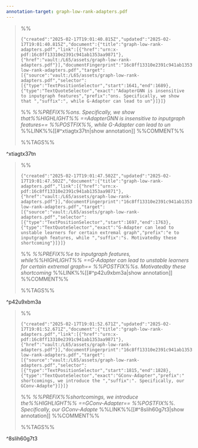 ```yaml
---
annotation-target: graph-low-rank-adapters.pdf
---
```



>%%
>```annotation-json
>{"created":"2025-02-17T19:01:40.815Z","updated":"2025-02-17T19:01:40.815Z","document":{"title":"graph-low-rank-adapters.pdf","link":[{"href":"urn:x-pdf:16c8ff13310e2391c941ab1353aa9871"},{"href":"vault:/L65/assets/graph-low-rank-adapters.pdf"}],"documentFingerprint":"16c8ff13310e2391c941ab1353aa9871"},"uri":"vault:/L65/assets/graph-low-rank-adapters.pdf","target":[{"source":"vault:/L65/assets/graph-low-rank-adapters.pdf","selector":[{"type":"TextPositionSelector","start":1641,"end":1689},{"type":"TextQuoteSelector","exact":"AdapterGNN is insensitive to inputgraph features","prefix":"ons. Specifically, we show that ","suffix":", while G-Adapter can lead to un"}]}]}
>```
>%%
>*%%PREFIX%%ons. Specifically, we show that%%HIGHLIGHT%% ==AdapterGNN is insensitive to inputgraph features== %%POSTFIX%%, while G-Adapter can lead to un*
>%%LINK%%[[#^xtiagtx37tn|show annotation]]
>%%COMMENT%%
>
>%%TAGS%%
>
^xtiagtx37tn


>%%
>```annotation-json
>{"created":"2025-02-17T19:01:47.502Z","updated":"2025-02-17T19:01:47.502Z","document":{"title":"graph-low-rank-adapters.pdf","link":[{"href":"urn:x-pdf:16c8ff13310e2391c941ab1353aa9871"},{"href":"vault:/L65/assets/graph-low-rank-adapters.pdf"}],"documentFingerprint":"16c8ff13310e2391c941ab1353aa9871"},"uri":"vault:/L65/assets/graph-low-rank-adapters.pdf","target":[{"source":"vault:/L65/assets/graph-low-rank-adapters.pdf","selector":[{"type":"TextPositionSelector","start":1697,"end":1763},{"type":"TextQuoteSelector","exact":"G-Adapter can lead to unstable learners for certain extremal graph","prefix":"e to inputgraph features, while ","suffix":"s. Motivatedby these shortcoming"}]}]}
>```
>%%
>*%%PREFIX%%e to inputgraph features, while%%HIGHLIGHT%% ==G-Adapter can lead to unstable learners for certain extremal graph== %%POSTFIX%%s. Motivatedby these shortcoming*
>%%LINK%%[[#^p42u9xbm3a|show annotation]]
>%%COMMENT%%
>
>%%TAGS%%
>
^p42u9xbm3a


>%%
>```annotation-json
>{"created":"2025-02-17T19:01:52.671Z","updated":"2025-02-17T19:01:52.671Z","document":{"title":"graph-low-rank-adapters.pdf","link":[{"href":"urn:x-pdf:16c8ff13310e2391c941ab1353aa9871"},{"href":"vault:/L65/assets/graph-low-rank-adapters.pdf"}],"documentFingerprint":"16c8ff13310e2391c941ab1353aa9871"},"uri":"vault:/L65/assets/graph-low-rank-adapters.pdf","target":[{"source":"vault:/L65/assets/graph-low-rank-adapters.pdf","selector":[{"type":"TextPositionSelector","start":1815,"end":1828},{"type":"TextQuoteSelector","exact":"GConv-Adapter","prefix":" shortcomings, we introduce the ","suffix":". Specifically, our GConv-Adapte"}]}]}
>```
>%%
>*%%PREFIX%%shortcomings, we introduce the%%HIGHLIGHT%% ==GConv-Adapter== %%POSTFIX%%. Specifically, our GConv-Adapte*
>%%LINK%%[[#^8slih60g7t3|show annotation]]
>%%COMMENT%%
>
>%%TAGS%%
>
^8slih60g7t3
